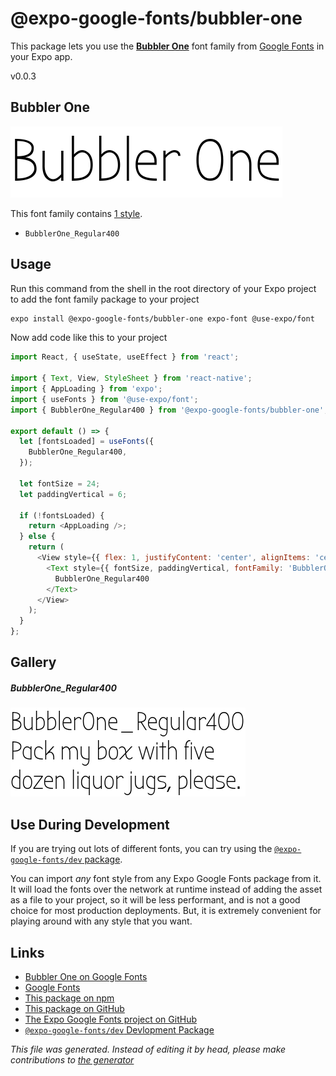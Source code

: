 # @expo-google-fonts/bubbler-one

This package lets you use the [**Bubbler One**](https://fonts.google.com/specimen/Bubbler+One) font family from [Google Fonts](https://fonts.google.com/) in your Expo app.

v0.0.3

## Bubbler One

![Bubbler One](./font-family.png)

This font family contains [1 style](#gallery).

- `BubblerOne_Regular400`

## Usage

Run this command from the shell in the root directory of your Expo project to add the font family package to your project
```sh
expo install @expo-google-fonts/bubbler-one expo-font @use-expo/font
```

Now add code like this to your project
```js
import React, { useState, useEffect } from 'react';

import { Text, View, StyleSheet } from 'react-native';
import { AppLoading } from 'expo';
import { useFonts } from '@use-expo/font';
import { BubblerOne_Regular400 } from '@expo-google-fonts/bubbler-one';

export default () => {
  let [fontsLoaded] = useFonts({
    BubblerOne_Regular400,
  });

  let fontSize = 24;
  let paddingVertical = 6;

  if (!fontsLoaded) {
    return <AppLoading />;
  } else {
    return (
      <View style={{ flex: 1, justifyContent: 'center', alignItems: 'center' }}>
        <Text style={{ fontSize, paddingVertical, fontFamily: 'BubblerOne_Regular400' }}>
          BubblerOne_Regular400
        </Text>
      </View>
    );
  }
};

```

## Gallery

##### BubblerOne_Regular400
![BubblerOne_Regular400](./fd7ed8791a88cc19effc14df166be456cef77a85b707501822da21df19386254.ttf.png)


## Use During Development

If you are trying out lots of different fonts, you can try using the [`@expo-google-fonts/dev` package](https://www.npmjs.com/package/@expo-google-fonts/dev).

You can import *any* font style from any Expo Google Fonts package from it. It will load the fonts
over the network at runtime instead of adding the asset as a file to your project, so it will be 
less performant, and is not a good choice for most production deployments. But, it is extremely convenient
for playing around with any style that you want.

## Links

- [Bubbler One on Google Fonts](https://fonts.google.com/specimen/Bubbler+One)
- [Google Fonts](https://fonts.google.com/)
- [This package on npm](https://www.npmjs.com/package/@expo-google-fonts/bubbler-one)
- [This package on GitHub](https://github.com/expo/google-fonts/tree/master/font-packages/bubbler-one)
- [The Expo Google Fonts project on GitHub](https://github.com/expo/google-fonts)
- [`@expo-google-fonts/dev` Devlopment Package](https://github.com/expo/google-fonts/tree/master/font-packages/dev)


*This file was generated. Instead of editing it by head, please make contributions to [the generator](https://github.com/expo/google-fonts/tree/master/packages/generator)*
